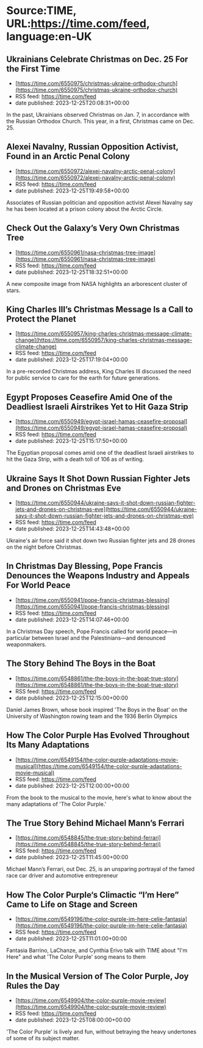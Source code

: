 # Source:TIME, URL:https://time.com/feed, language:en-UK

## Ukrainians Celebrate Christmas on Dec. 25 For the First Time
 - [https://time.com/6550975/christmas-ukraine-orthodox-church](https://time.com/6550975/christmas-ukraine-orthodox-church)
 - RSS feed: https://time.com/feed
 - date published: 2023-12-25T20:08:31+00:00

In the past, Ukrainians observed Christmas on Jan. 7, in accordance with the Russian Orthodox Church. This year, in a first, Christmas came on Dec. 25.

## Alexei Navalny, Russian Opposition Activist, Found in an Arctic Penal Colony
 - [https://time.com/6550972/alexei-navalny-arctic-penal-colony](https://time.com/6550972/alexei-navalny-arctic-penal-colony)
 - RSS feed: https://time.com/feed
 - date published: 2023-12-25T19:49:58+00:00

Associates of Russian politician and opposition activist Alexei Navalny say he has been located at a prison colony about the Arctic Circle.

## Check Out the Galaxy’s Very Own Christmas Tree
 - [https://time.com/6550961/nasa-christmas-tree-image](https://time.com/6550961/nasa-christmas-tree-image)
 - RSS feed: https://time.com/feed
 - date published: 2023-12-25T18:32:51+00:00

A new composite image from NASA highlights an arborescent cluster of stars.

## King Charles III’s Christmas Message Is a Call to Protect the Planet
 - [https://time.com/6550957/king-charles-christmas-message-climate-change](https://time.com/6550957/king-charles-christmas-message-climate-change)
 - RSS feed: https://time.com/feed
 - date published: 2023-12-25T17:19:04+00:00

In a pre-recorded Christmas address, King Charles III discussed the need for public service to care for the earth for future generations.

## Egypt Proposes Ceasefire Amid One of the Deadliest Israeli Airstrikes Yet to Hit Gaza Strip
 - [https://time.com/6550949/egypt-israel-hamas-ceasefire-proposal](https://time.com/6550949/egypt-israel-hamas-ceasefire-proposal)
 - RSS feed: https://time.com/feed
 - date published: 2023-12-25T15:17:50+00:00

The Egyptian proposal comes amid one of the deadliest Israeli airstrikes to hit the Gaza Strip, with a death toll of 106 as of writing.

## Ukraine Says It Shot Down Russian Fighter Jets and Drones on Christmas Eve
 - [https://time.com/6550944/ukraine-says-it-shot-down-russian-fighter-jets-and-drones-on-christmas-eve](https://time.com/6550944/ukraine-says-it-shot-down-russian-fighter-jets-and-drones-on-christmas-eve)
 - RSS feed: https://time.com/feed
 - date published: 2023-12-25T14:43:48+00:00

Ukraine's air force said it shot down two Russian fighter jets and 28 drones on the night before Christmas.

## In Christmas Day Blessing, Pope Francis Denounces the Weapons Industry and Appeals For World Peace
 - [https://time.com/6550941/pope-francis-christmas-blessing](https://time.com/6550941/pope-francis-christmas-blessing)
 - RSS feed: https://time.com/feed
 - date published: 2023-12-25T14:07:46+00:00

In a Christmas Day speech, Pope Francis called for world peace—in particular between Israel and the Palestinians—and denounced weaponmakers.

## The Story Behind The Boys in the Boat
 - [https://time.com/6548861/the-the-boys-in-the-boat-true-story](https://time.com/6548861/the-the-boys-in-the-boat-true-story)
 - RSS feed: https://time.com/feed
 - date published: 2023-12-25T12:15:00+00:00

Daniel James Brown, whose book inspired 'The Boys in the Boat' on the University of Washington rowing team and the 1936 Berlin Olympics

## How The Color Purple Has Evolved Throughout Its Many Adaptations
 - [https://time.com/6549154/the-color-purple-adaptations-movie-musical](https://time.com/6549154/the-color-purple-adaptations-movie-musical)
 - RSS feed: https://time.com/feed
 - date published: 2023-12-25T12:00:00+00:00

From the book to the musical to the movie, here's what to know about the many adaptations of 'The Color Purple.'

## The True Story Behind Michael Mann’s Ferrari
 - [https://time.com/6548845/the-true-story-behind-ferrari](https://time.com/6548845/the-true-story-behind-ferrari)
 - RSS feed: https://time.com/feed
 - date published: 2023-12-25T11:45:00+00:00

Michael Mann’s Ferrari, out Dec. 25, is an unsparing portrayal of the famed race car driver and automotive entrepreneur

## How The Color Purple‘s Climactic “I’m Here” Came to Life on Stage and Screen
 - [https://time.com/6549196/the-color-purple-im-here-celie-fantasia](https://time.com/6549196/the-color-purple-im-here-celie-fantasia)
 - RSS feed: https://time.com/feed
 - date published: 2023-12-25T11:01:00+00:00

Fantasia Barrino, LaChanze, and Cynthia Erivo talk with TIME about "I'm Here" and what 'The Color Purple' song means to them

## In the Musical Version of The Color Purple, Joy Rules the Day
 - [https://time.com/6549904/the-color-purple-movie-review](https://time.com/6549904/the-color-purple-movie-review)
 - RSS feed: https://time.com/feed
 - date published: 2023-12-25T08:00:00+00:00

'The Color Purple' is lively and fun, without betraying the heavy undertones of some of its subject matter.

